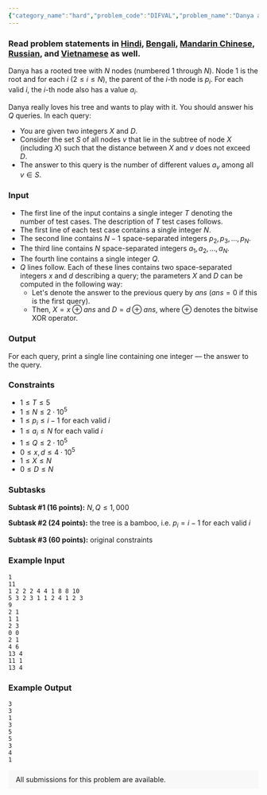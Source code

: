 ```yaml
---
{"category_name":"hard","problem_code":"DIFVAL","problem_name":"Danya and Different Values","problemComponents":{"constraints":"","constraintsState":false,"subtasks":"","subtasksState":false,"inputFormat":"","inputFormatState":false,"outputFormat":"","outputFormatState":false,"sampleTestCases":{"0":{"id":1,"input":"1\r\n11\r\n1 2 2 2 4 4 1 8 8 10\r\n5 3 2 3 1 1 2 4 1 2 3\r\n9\r\n2 1\r\n1 1\r\n2 3\r\n0 0\r\n2 1\r\n4 6\r\n13 4\r\n11 1\r\n13 4","output":"3\r\n3\r\n1\r\n3\r\n5\r\n5\r\n3\r\n4\r\n1","explanation":"","isDeleted":false}}},"video_editorial_url":"","languages_supported":{"0":"CPP14","1":"C","2":"JAVA","3":"PYTH 3.6","4":"CPP17","5":"PYTH","6":"PYP3","7":"CS2","8":"ADA","9":"PYPY","10":"TEXT","11":"PAS fpc","12":"NODEJS","13":"RUBY","14":"PHP","15":"GO","16":"HASK","17":"TCL","18":"PERL","19":"SCALA","20":"LUA","21":"kotlin","22":"BASH","23":"JS","24":"LISP sbcl","25":"rust","26":"PAS gpc","27":"BF","28":"CLOJ","29":"R","30":"D","31":"CAML","32":"FORT","33":"ASM","34":"swift","35":"FS","36":"WSPC","37":"LISP clisp","38":"SQL","39":"SCM guile","40":"PERL6","41":"ERL","42":"CLPS","43":"ICK","44":"NICE","45":"PRLG","46":"ICON","47":"COB","48":"SCM chicken","49":"PIKE","50":"SCM qobi","51":"ST","52":"SQLQ","53":"NEM"},"max_timelimit":3.3,"source_sizelimit":50000,"problem_author":"sonechko","problem_tester":null,"date_added":"20-05-2020","tags":{"0":"june20","1":"medium","2":"persistence","3":"rajarshi_basu","4":"segment","5":"small","6":"sonechko"},"problem_difficulty_level":"Medium-Hard","best_tag":"Segment Tree","editorial_url":"https://discuss.codechef.com/problems/DIFVAL","time":{"view_start_date":1592213402,"submit_start_date":1592213402,"visible_start_date":1592213402,"end_date":1735669800},"is_direct_submittable":false,"problemDiscussURL":"https://discuss.codechef.com/search?q=DIFVAL","is_proctored":false,"visitedContests":{},"layout":"problem"}
---
```

### Read problem statements in [Hindi](https://www.codechef.com/download/translated/JUNE20/hindi/DIFVAL.pdf), [Bengali](https://www.codechef.com/download/translated/JUNE20/bengali/DIFVAL.pdf), [Mandarin Chinese](https://www.codechef.com/download/translated/JUNE20/mandarin/DIFVAL.pdf), [Russian](https://www.codechef.com/download/translated/JUNE20/russian/DIFVAL.pdf), and [Vietnamese](https://www.codechef.com/download/translated/JUNE20/vietnamese/DIFVAL.pdf) as well.

Danya has a rooted tree with $N$ nodes (numbered $1$ through $N$). Node $1$ is the root and for each $i$ ($2 \le i \le N$), the parent of the $i$-th node is $p_i$. For each valid $i$, the $i$-th node also has a value $a_i$.

Danya really loves his tree and wants to play with it. You should answer his $Q$ queries. In each query:
- You are given two integers $X$ and $D$.
- Consider the set $S$ of all nodes $v$ that lie in the subtree of node $X$ (including $X$) such that the distance between $X$ and $v$ does not exceed $D$.
- The answer to this query is the number of different values $a_v$ among all $v \in S$.

### Input
- The first line of the input contains a single integer $T$ denoting the number of test cases. The description of $T$ test cases follows.
- The first line of each test case contains a single integer $N$.
- The second line contains $N-1$ space-separated integers $p_2, p_3, \ldots, p_N$.
- The third line contains $N$ space-separated integers $a_1, a_2, \ldots, a_N$.
- The fourth line contains a single integer $Q$.
- $Q$ lines follow. Each of these lines contains two space-separated integers $x$ and $d$ describing a query; the parameters $X$ and $D$ can be computed in the following way:
    - Let's denote the answer to the previous query by $ans$ ($ans = 0$ if this is the first query).
    - Then, $X = x \oplus ans$ and $D = d \oplus ans$, where $\oplus$ denotes the bitwise XOR operator.

### Output
For each query, print a single line containing one integer ― the answer to the query.

### Constraints
- $1 \le T \le 5$
- $1 \le N \le 2 \cdot 10^5$
- $1 \le p_i \le i-1$ for each valid $i$
- $1 \le a_i \le N$ for each valid $i$
- $1 \le Q \le 2 \cdot 10^5$
- $0 \le x, d \le 4 \cdot 10^5$
- $1 \le X \le N$
- $0 \le D \le N$

### Subtasks
**Subtask #1 (16 points):** $N, Q \le 1,000$

**Subtask #2 (24 points):** the tree is a bamboo, i.e. $p_i = i-1$ for each valid $i$

**Subtask #3 (60 points):** original constraints 

### Example Input
```
1
11
1 2 2 2 4 4 1 8 8 10
5 3 2 3 1 1 2 4 1 2 3
9
2 1
1 1
2 3
0 0
2 1
4 6
13 4
11 1
13 4
```

### Example Output
```
3
3
1
3
5
5
3
4
1
```

<aside style='background: #f8f8f8;padding: 10px 15px;'><div>All submissions for this problem are available.</div></aside>